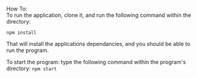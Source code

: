 How To:<br>
To run the application, clone it, and run the following command within the directory: <br>

<code>npm install </code><br>

That will install the applications dependancies, and you should be able to run the program.<br>

To start the program: type the following command within the program's directory:
<code>npm start</code>